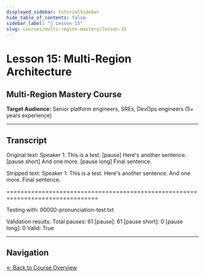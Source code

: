 ```yaml
---
displayed_sidebar: tutorialSidebar
hide_table_of_contents: false
sidebar_label: "📖 Lesson 15"
slug: courses/multi-region-mastery/lesson-15
---
```


# Lesson 15: Multi-Region Architecture

## Multi-Region Mastery Course

**Target Audience:** Senior platform engineers, SREs, DevOps engineers (5+ years experience)

---

## Transcript

Original text:
Speaker 1: This is a test. [pause] Here's another sentence. [pause short] And one more. [pause long] Final sentence.

Stripped text:
Speaker 1: This is a test. Here's another sentence. And one more. Final sentence.

================================================================================

Testing with: 00000-pronunciation-test.txt

Validation results:
  Total pauses: 61
  [pause]: 61
  [pause short]: 0
  [pause long]: 0
  Valid: True

---

## Navigation

[← Back to Course Overview](/podcasts/courses/multi-region-mastery)

